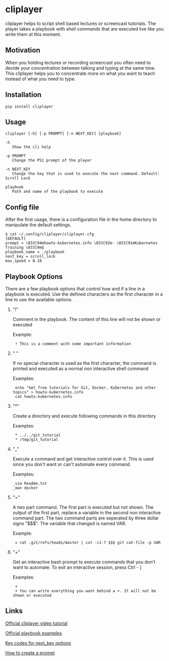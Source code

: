 # cliplayer
cliplayer helps to script shell based lectures or screencast tutorials. The player takes a playbook with shell commands that are executed live like you write them at this moment.

## Motivation
When you holding lectures or recording screencast you often need to devide your concentration between talking and typing at the same time. This cliplayer helps you to concentrate more on what you want to teach instead of what you need to type.

## Installation

`pip install cliplayer`

## Usage

    cliplayer [-h] [-p PROMPT] [-n NEXT_KEY] [playbook]

    -h
       Show the cli help
    
    -p PROMPT
       Change the PS1 prompt of the player
    
    -n NEXT_KEY
       Change the key that is used to execute the next command. Default: Scroll Lock
    
    playbook
       Path and name of the playbook to execute


## Config file

After the first usage, there is a configuration file in the home directory to manipulate the default settings.

    $ cat ~/.config/cliplayer/cliplayer.cfg
    [DEFAULT]
    prompt = \033[94mhowto-kubernetes.info \033[92m- \033[91mKubernetes Training \033[0m$
    playbook_name = ./playbook
    next_key = scroll_lock
    max_speed = 0.18

## Playbook Options

There are a few playbook options that control how and if a line in a playbook is executed. Use the defined characters as the first character in a line to use the available options.

1. "!"

    Comment in the playbook. The content of this line will not be shown or executed

    Example:

        ! This is a comment with some important information


1. " "  
    
    If no special character is used as the first character, the command is printed
    and executed as a normal non interactive shell command

    Examples:

        echo "Get free tutorials for Git, Docker, Kubernetes and other topics" > howto-kubernetes.info
        cat howto-kubernetes.info


1. "*"

    Create a directory and execute following commands in this directory

    Examples:

        * ../../git_tutorial
        * /tmp/git_tutorial


1. "_"

    Execute a command and get interactive control over it.
    This is used since you don't want or can't automate every command.

    Examples:

       _vim Readme.txt
       _man docker


1. "="
    
    A two part command. The first part is executed but not shown. The output of the first part, 
    replace a variable in the second non interactive command part. The two command parts are seperated by three
    dollar signs "$$$". The variable that changed is named VAR.

    Example:

        = cat .git/refs/heads/master | cut -c1-7 $$$ git cat-file -p VAR


1. "+"
    
    Get an interactive bash prompt to execute commands that you don't want to automate.
    To exit an interactive session, press Ctrl - ] 

    Examples:

        +
        + You can write everything you want behind a +. It will not be shown or executed

## Links
[Official cliplayer video tutorial](https://howto-kubernetes.info/cliplayer/tutorial)

[Official playbook examples](https://howto-kubernetes.info/cliplayer/playbook_examples)

[Key codes for next_key options](https://pynput.readthedocs.io/en/latest/keyboard.html#pynput.keyboard.Key)

[How to create a prompt](https://wiki.archlinux.org/index.php/Bash/Prompt_customization)
